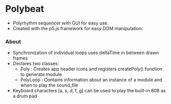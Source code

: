 # Polybeat
* Polyrhythm sequencer with GUI for easy use. 
* Created with the p5.js framework for easy DOM manipulation.

### About
* Synchronization of individual loops uses deltaTime in between drawn frames
* Declares two classes:
  * Poly     : Creates app header icons and registers createPoly() function to generate module
  * PolyLoop : Contains information about an instance of a module and when to play the sound_file
* Keyboard characters \[a, s, d, f, g\] can be used to play the built-in 808 as a drum pad

